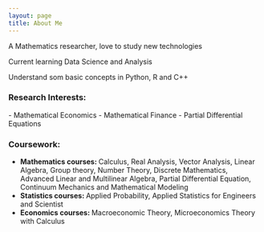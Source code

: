 ```yaml
---
layout: page
title: About Me 
---
```



A Mathematics researcher, love to study new technologies
<p>
Current learning Data Science and Analysis
<p>
Understand som basic concepts in Python, R and C++

<p>
  

<h3><strong>Research Interests:</strong></h3>
<p>
- Mathematical Economics
- Mathematical Finance
- Partial Differential Equations
</p> 
<p> 
<h3><strong>Coursework:</strong></h3>
<ul>
 	<li><b>Mathematics courses: </b>
Calculus, Real Analysis, Vector Analysis, Linear Algebra, Group theory, Number Theory, Discrete Mathematics, Advanced Linear and Multilinear Algebra, Partial Differential Equation, Continuum Mechanics and Mathematical Modeling</li>
 	<li><b>Statistics courses: </b>
Applied Probability, Applied Statistics for Engineers and Scientist</li>
 	<li><b>Economics courses: </b>
Macroeconomic Theory, Microeconomics Theory with Calculus</li>
</ul>
<p> 

<p> 


